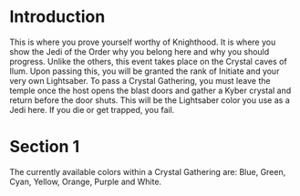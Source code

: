 # Introduction
This is where you prove yourself worthy of Knighthood.
It is where you show the Jedi of the Order why you belong here and why you should progress.
Unlike the others, this event takes place on the Crystal caves of Ilum.
Upon passing this, you will be granted the rank of Initiate and your very own Lightsaber.
To pass a Crystal Gathering, you must leave the temple once the host opens the blast doors and gather a Kyber crystal and return before the door shuts.
This will be the Lightsaber color you use as a Jedi here.
If you die or get trapped, you fail.

# Section 1
The currently available colors within a Crystal Gathering are: Blue, Green, Cyan, Yellow, Orange, Purple and White.